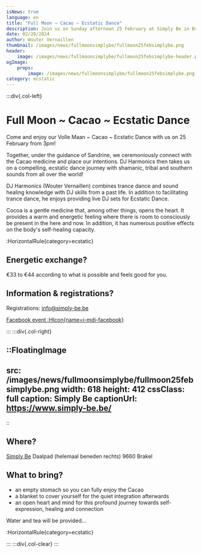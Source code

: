 ```yaml
---
isNews: true
language: en
title: "Full Moon ~ Cacao ~ Ecstatic Dance"
description: Join us on Sunday afternoon 25 February at Simply Be in Brakel
date: 02/20/2024
author: Wouter Vernaillen
thumbnail: /images/news/fullmoonsimplybe/fullmoon25febsimplybe.png
header:
    image: /images/news/fullmoonsimplybe/fullmoon25febsimplybe-header.png
ogImage:
    props:
        image: /images/news/fullmoonsimplybe/fullmoon25febsimplybe.png
category: ecstatic
---
```


:::div{.col-left}

# Full Moon ~ Cacao ~ Ecstatic Dance

Come and enjoy our Volle Maan ~ Cacao ~ Ecstatic Dance with us on 25 February from 3pm!

Together, under the guidance of Sandrine, we ceremoniously connect with the Cacao medicine and place our intentions.
DJ Harmonics then takes us on a compelling, ecstatic dance journey with shamanic, tribal and southern sounds from all over the world!

DJ Harmonics (Wouter Vernaillen) combines trance dance and sound healing knowledge with DJ skills from a past life. In addition to facilitating trance dance, he enjoys providing live DJ sets for Ecstatic Dance.

Cocoa is a gentle medicine that, among other things, opens the heart. It provides a warm and energetic feeling where there is room to consciously be present in the here and now. In addition, it has numerous positive effects on the body's self-healing capacity.

:HorizontalRule{category=ecstatic}

## Energetic exchange?
€33 to €44 according to what is possible and feels good for you.
 
## Information & registrations?

Registrations: info@simply-be.be

[Facebook event :HIcon{name=i-mdi-facebook}](https://www.facebook.com/events/701592842119282?acontext=%7B%22event_action_history%22%3A%5B%5D%7D)

:::
:::div{.col-right}

::FloatingImage
---
src: /images/news/fullmoonsimplybe/fullmoon25febsimplybe.png
width: 618
height: 412
cssClass: full
caption: Simply Be
captionUrl: https://www.simply-be.be/
---
::

## Where?
[Simply Be](https://www.simply-be.be/)
Daalpad (helemaal beneden rechts)
9660 Brakel

## What to bring?
- an empty stomach so you can fully enjoy the Cacao
- a blanket to cover yourself for the quiet integration afterwards
- an open heart and mind for this profound journey towards self-expression, healing and connection

Water and tea will be provided…

:HorizontalRule{category=ecstatic}

:::
:::div{.col-clear}
:::